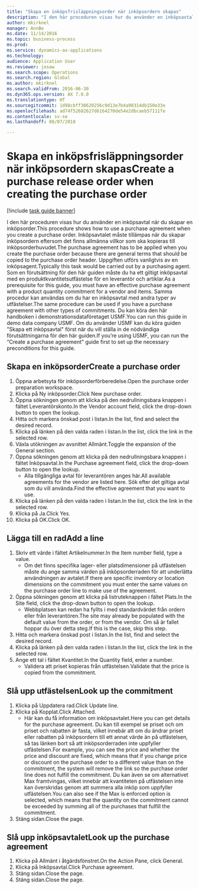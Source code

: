 ```yaml
--- 
title: "Skapa en inköpsfrisläppningsorder när inköpsordern skapas"
description: "I den här proceduren visas hur du använder en inköpsavtal när du skapar en inköpsorder."
author: mkirknel
manager: AnnBe
ms.date: 11/14/2016
ms.topic: business-process
ms.prod: 
ms.service: dynamics-ax-applications
ms.technology: 
audience: Application User
ms.reviewer: josaw
ms.search.scope: Operations
ms.search.region: Global
ms.author: mkirknel
ms.search.validFrom: 2016-06-30
ms.dyn365.ops.version: AX 7.0.0
ms.translationtype: HT
ms.sourcegitcommit: 1d98cbff30620256c9d13e7b4a90314db150e33e
ms.openlocfilehash: ad74f52682627d6164270de54e2dbcaeb57111fe
ms.contentlocale: sv-se
ms.lasthandoff: 08/07/2018

---
```

# <a name="create-a-purchase-release-order-when-creating-the-purchase-order"></a><span data-ttu-id="f490f-103">Skapa en inköpsfrisläppningsorder när inköpsordern skapas</span><span class="sxs-lookup"><span data-stu-id="f490f-103">Create a purchase release order when creating the purchase order</span></span>

[!include [task guide banner](../../includes/task-guide-banner.md)]

<span data-ttu-id="f490f-104">I den här proceduren visas hur du använder en inköpsavtal när du skapar en inköpsorder.</span><span class="sxs-lookup"><span data-stu-id="f490f-104">This procedure shows how to use a purchase agreement when you create a purchase order.</span></span> <span data-ttu-id="f490f-105">Inköpsavtalet måste tillämpas när du skapar inköpsordern eftersom det finns allmänna villkor som ska kopieras till inköpsorderhuvudet.</span><span class="sxs-lookup"><span data-stu-id="f490f-105">The purchase agreement has to be applied when you create the purchase order because there are general terms that should be copied to the purchase order header.</span></span> <span data-ttu-id="f490f-106">Uppgiften utförs vanligtvis av en inköpsagent.</span><span class="sxs-lookup"><span data-stu-id="f490f-106">Typically this task would be carried out by a purchasing agent.</span></span> <span data-ttu-id="f490f-107">Som en förutsättning för den här guiden måste du ha ett giltigt inköpsavtal med en produktkvantitetsutfästelse för en leverantör och artiklar.</span><span class="sxs-lookup"><span data-stu-id="f490f-107">As a prerequisite for this guide, you must have an effective purchase agreement with a product quantity commitment for a vendor and items.</span></span> <span data-ttu-id="f490f-108">Samma procedur kan användas om du har en inköpsavtal med andra typer av utfästelser.</span><span class="sxs-lookup"><span data-stu-id="f490f-108">The same procedure can be used if you have a purchase agreement with other types of commitments.</span></span> <span data-ttu-id="f490f-109">Du kan köra den här handboken i demonstrationsdataföretaget USMF.</span><span class="sxs-lookup"><span data-stu-id="f490f-109">You can run this guide in demo data company USMF.</span></span> <span data-ttu-id="f490f-110">Om du använder USMF kan du köra guiden "Skapa ett inköpsavtal" först när du vill ställa in de nödvändiga förutsättningarna för den här guiden.</span><span class="sxs-lookup"><span data-stu-id="f490f-110">If you’re using USMF, you can run the “Create a purchase agreement” guide first to set up the necessary preconditions for this guide.</span></span>


## <a name="create-a-purchase-order"></a><span data-ttu-id="f490f-111">Skapa en inköpsorder</span><span class="sxs-lookup"><span data-stu-id="f490f-111">Create a purchase order</span></span>
1. <span data-ttu-id="f490f-112">Öppna arbetsyta för inköpsorderförberedelse.</span><span class="sxs-lookup"><span data-stu-id="f490f-112">Open the purchase order preparation workspace.</span></span>
2. <span data-ttu-id="f490f-113">Klicka på Ny inköpsorder.</span><span class="sxs-lookup"><span data-stu-id="f490f-113">Click New purchase order.</span></span>
3. <span data-ttu-id="f490f-114">Öppna sökningen genom att klicka på den nedrullningsbara knappen i fältet Leverantörskonto.</span><span class="sxs-lookup"><span data-stu-id="f490f-114">In the Vendor account field, click the drop-down button to open the lookup.</span></span>
4. <span data-ttu-id="f490f-115">Hitta och markera önskad post i listan.</span><span class="sxs-lookup"><span data-stu-id="f490f-115">In the list, find and select the desired record.</span></span>
5. <span data-ttu-id="f490f-116">Klicka på länken på den valda raden i listan.</span><span class="sxs-lookup"><span data-stu-id="f490f-116">In the list, click the link in the selected row.</span></span>
6. <span data-ttu-id="f490f-117">Växla utökningen av avsnittet Allmänt.</span><span class="sxs-lookup"><span data-stu-id="f490f-117">Toggle the expansion of the General section.</span></span>
7. <span data-ttu-id="f490f-118">Öppna sökningen genom att klicka på den nedrullningsbara knappen i fältet Inköpsavtal.</span><span class="sxs-lookup"><span data-stu-id="f490f-118">In the Purchase agreement field, click the drop-down button to open the lookup.</span></span>
    * <span data-ttu-id="f490f-119">Alla tillgängliga avtal för leverantören anges här.</span><span class="sxs-lookup"><span data-stu-id="f490f-119">All available agreements for the vendor are listed here.</span></span> <span data-ttu-id="f490f-120">Sök efter det giltiga avtal som du vill använda.</span><span class="sxs-lookup"><span data-stu-id="f490f-120">Find the effective agreement that you want to use.</span></span>  
8. <span data-ttu-id="f490f-121">Klicka på länken på den valda raden i listan.</span><span class="sxs-lookup"><span data-stu-id="f490f-121">In the list, click the link in the selected row.</span></span>
9. <span data-ttu-id="f490f-122">Klicka på Ja.</span><span class="sxs-lookup"><span data-stu-id="f490f-122">Click Yes.</span></span>
10. <span data-ttu-id="f490f-123">Klicka på OK.</span><span class="sxs-lookup"><span data-stu-id="f490f-123">Click OK.</span></span>

## <a name="add-a-line"></a><span data-ttu-id="f490f-124">Lägga till en rad</span><span class="sxs-lookup"><span data-stu-id="f490f-124">Add a line</span></span>
1. <span data-ttu-id="f490f-125">Skriv ett värde i fältet Artikelnummer.</span><span class="sxs-lookup"><span data-stu-id="f490f-125">In the Item number field, type a value.</span></span>
    * <span data-ttu-id="f490f-126">Om det finns specifika lager- eller platsdimensioner på utfästelsen måste du ange samma värden på inköpsorderraden för att underlätta användningen av avtalet.</span><span class="sxs-lookup"><span data-stu-id="f490f-126">If there are specific inventory or location dimensions on the commitment you must enter the same values on the purchase order line to make use of the agreement.</span></span>  
2. <span data-ttu-id="f490f-127">Öppna sökningen genom att klicka på listruteknappen i fältet Plats.</span><span class="sxs-lookup"><span data-stu-id="f490f-127">In the Site field, click the drop-down button to open the lookup.</span></span>
    * <span data-ttu-id="f490f-128">Webbplatsen kan redan ha fyllts i med standardvärdet från ordern eller från leverantören.</span><span class="sxs-lookup"><span data-stu-id="f490f-128">The site may already be populated with the default value from the order, or from the vendor.</span></span> <span data-ttu-id="f490f-129">Om så är fallet hoppar du över detta steg.</span><span class="sxs-lookup"><span data-stu-id="f490f-129">If this is the case, skip this step.</span></span>  
3. <span data-ttu-id="f490f-130">Hitta och markera önskad post i listan.</span><span class="sxs-lookup"><span data-stu-id="f490f-130">In the list, find and select the desired record.</span></span>
4. <span data-ttu-id="f490f-131">Klicka på länken på den valda raden i listan.</span><span class="sxs-lookup"><span data-stu-id="f490f-131">In the list, click the link in the selected row.</span></span>
5. <span data-ttu-id="f490f-132">Ange ett tal i fältet Kvantitet.</span><span class="sxs-lookup"><span data-stu-id="f490f-132">In the Quantity field, enter a number.</span></span>
    * <span data-ttu-id="f490f-133">Validera att priset kopieras från utfästelsen.</span><span class="sxs-lookup"><span data-stu-id="f490f-133">Validate that the price is copied from the commitment.</span></span>  

## <a name="look-up-the-commitment"></a><span data-ttu-id="f490f-134">Slå upp utfästelsen</span><span class="sxs-lookup"><span data-stu-id="f490f-134">Look up the commitment</span></span>
1. <span data-ttu-id="f490f-135">Klicka på Uppdatera rad.</span><span class="sxs-lookup"><span data-stu-id="f490f-135">Click Update line.</span></span>
2. <span data-ttu-id="f490f-136">Klicka på Kopplat.</span><span class="sxs-lookup"><span data-stu-id="f490f-136">Click Attached.</span></span>
    * <span data-ttu-id="f490f-137">Här kan du få information om inköpsavtalet.</span><span class="sxs-lookup"><span data-stu-id="f490f-137">Here you can get details for the purchase agreement.</span></span> <span data-ttu-id="f490f-138">Du kan till exempel se priset och om priset och rabatten är fasta, vilket innebär att om du ändrar priset eller rabatten på inköpsordern till ett annat värde än på utfästelsen, så tas länken bort så att inköpsorderraden inte uppfyller utfästelsen.</span><span class="sxs-lookup"><span data-stu-id="f490f-138">For example, you can see the price and whether the price and discount are fixed, which means that if you change price or discount on the purchase order to a different value than on the commitment, the system will remove the link so the purchase order line does not fulfill the commitment.</span></span> <span data-ttu-id="f490f-139">Du kan även se om alternativet Max framtvingas, vilket innebär att kvantiteten på utfästelsen inte kan överskridas genom att summera alla inköp som uppfyller utfästelsen.</span><span class="sxs-lookup"><span data-stu-id="f490f-139">You can also see if the Max is enforced option is selected, which means that the quantity on the commitment cannot be exceeded by summing all of the purchases that fulfill the commitment.</span></span>  
3. <span data-ttu-id="f490f-140">Stäng sidan.</span><span class="sxs-lookup"><span data-stu-id="f490f-140">Close the page.</span></span>

## <a name="look-up-the-purchase-agreement"></a><span data-ttu-id="f490f-141">Slå upp inköpsavtalet</span><span class="sxs-lookup"><span data-stu-id="f490f-141">Look up the purchase agreement</span></span>
1. <span data-ttu-id="f490f-142">Klicka på Allmänt i åtgärdsfönstret.</span><span class="sxs-lookup"><span data-stu-id="f490f-142">On the Action Pane, click General.</span></span>
2. <span data-ttu-id="f490f-143">Klicka på Inköpsavtal.</span><span class="sxs-lookup"><span data-stu-id="f490f-143">Click Purchase agreement.</span></span>
3. <span data-ttu-id="f490f-144">Stäng sidan.</span><span class="sxs-lookup"><span data-stu-id="f490f-144">Close the page.</span></span>
4. <span data-ttu-id="f490f-145">Stäng sidan.</span><span class="sxs-lookup"><span data-stu-id="f490f-145">Close the page.</span></span>


